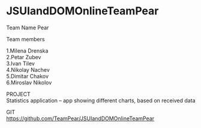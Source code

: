 # JSUIandDOMOnlineTeamPear
Team Name Pear

Team members

1.Milena Drenska <br/>
2.Petar Zubev <br/>
3.Ivan Tilev <br/>
4.Nikolay Nachev <br/>
5.Dimitar Chakov <br/>
6.Miroslav Nikolov <br/>


PROJECT <br/>
Statistics application – app showing different charts, based on received data

GIT <br/>
https://github.com/TeamPear/JSUIandDOMOnlineTeamPear

